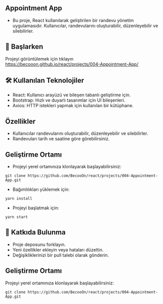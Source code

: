 ## Appointment App
- Bu proje, React kullanılarak geliştirilen bir randevu yönetim uygulamasıdır. Kullanıcılar, randevularını oluşturabilir, düzenleyebilir ve silebilirler.

## 🚀 Başlarken
Projeyi görüntülemek için tıklayın https://becooon.github.io/react/projects/004-Appointment-App/

## 🛠️ Kullanılan Teknolojiler
- React: Kullanıcı arayüzü ve bileşen tabanlı geliştirme için.
- Bootstrap: Hızlı ve duyarlı tasarımlar için UI bileşenleri.
- Axios: HTTP istekleri yapmak için kullanılan bir kütüphane.

## Özellikler
- Kullanıcılar randevularını oluşturabilir, düzenleyebilir ve silebilirler.
- Randevuları tarih ve saatine göre görebilirsiniz.

## Geliştirme Ortamı
- Projeyi yerel ortamınıza klonlayarak başlayabilirsiniz:
```
git clone https://github.com/BecooOn/react/projects/004-Appointment-App.git
```
- Bağımlılıkları yüklemek için:
```
yarn install
```
- Projeyi başlatmak için:
```
yarn start
```
## 👥 Katkıda Bulunma
- Proje deposunu forklayın.
- Yeni özellikler ekleyin veya hataları düzeltin.
- Değişikliklerinizi bir pull talebi olarak gönderin.


## Geliştirme Ortamı
Projeyi yerel ortamınıza klonlayarak başlayabilirsiniz:

```
git clone https://github.com/BecooOn/react/projects/004-Appointment-App.git
```